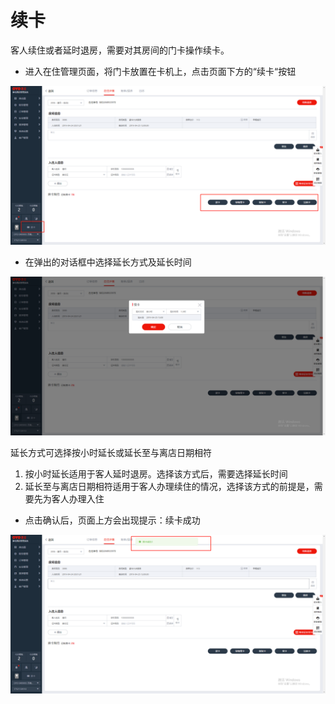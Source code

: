 # 续卡

客人续住或者延时退房，需要对其房间的门卡操作续卡。

* 进入在住管理页面，将门卡放置在卡机上，点击页面下方的“续卡“按钮

![](../../../.gitbook/assets/image%20%28850%29.png)

* 在弹出的对话框中选择延长方式及延长时间

![](../../../.gitbook/assets/image%20%28650%29.png)

延长方式可选择按小时延长或延长至与离店日期相符

1. 按小时延长适用于客人延时退房。选择该方式后，需要选择延长时间
2. 延长至与离店日期相符适用于客人办理续住的情况，选择该方式的前提是，需要先为客人办理入住

* 点击确认后，页面上方会出现提示：续卡成功

![](../../../.gitbook/assets/image%20%28100%29.png)

